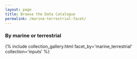 ```yaml
---
layout: page
title: Browse the Data Catalogue
permalink: /marine-terrestrial-facet/
---
```


### By marine or terrestrial

{% include collection_gallery.html facet_by='marine_terrestrial' collection='inputs' %}